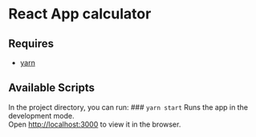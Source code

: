 # React App calculator 
## Requires 

- [yarn](https://yarnpkg.com/lang/en/) 
## Available Scripts 
In the project directory, you can run: ### `yarn start` Runs
the app in the development mode.<br />
Open [http://localhost:3000](http://localhost:3000) to view it in the browser.
